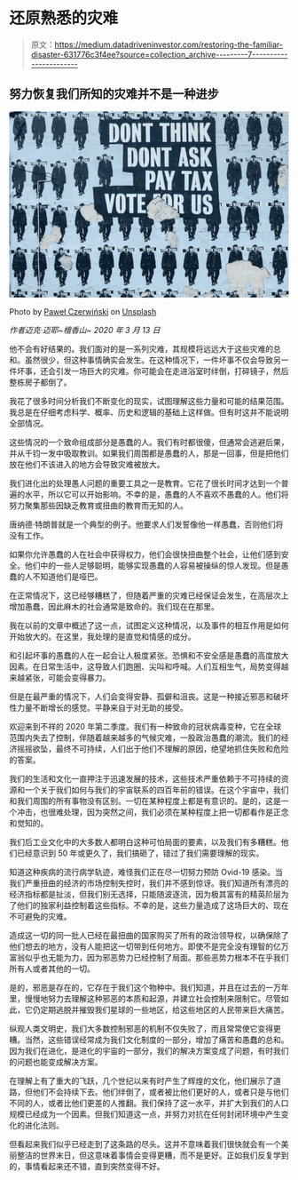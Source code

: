 # 还原熟悉的灾难

> 原文：<https://medium.datadriveninvestor.com/restoring-the-familiar-disaster-631776c3f4ee?source=collection_archive---------7----------------------->

## 努力恢复我们所知的灾难并不是一种进步

![](img/441fb8d8ffa04c987303a18344d27a7d.png)

Photo by [Paweł Czerwiński](https://unsplash.com/@pawel_czerwinski?utm_source=medium&utm_medium=referral) on [Unsplash](https://unsplash.com?utm_source=medium&utm_medium=referral)

*作者迈克·迈耶~檀香山~ 2020 年 3 月 13 日*

他不会有好结果的。我们面对的是一系列灾难，其规模将远远大于这些灾难的总和。虽然很少，但这种事情确实会发生。在这种情况下，一件坏事不仅会导致另一件坏事，还会引发一场巨大的灾难。你可能会在走进浴室时绊倒，打碎镜子，然后整栋房子都倒了。

我花了很多时间分析我们不断变化的现实，试图理解这些力量和可能的结果范围。我总是在仔细考虑科学、概率、历史和逻辑的基础上这样做。但有时这并不能说明全部情况。

这些情况的一个致命组成部分是愚蠢的人。我们有时都很傻，但通常会逃避后果，并从千钧一发中吸取教训。如果我们周围都是愚蠢的人，那是一回事，但是把他们放在他们不该进入的地方会导致灾难被放大。

我们进化出的处理愚人问题的重要工具之一是教育。它花了很长时间才达到一个普遍的水平，所以它可以开始影响。不幸的是，愚蠢的人不喜欢不愚蠢的人。他们将努力聚集那些因缺乏教育或扭曲的教育而无知的人。

唐纳德·特朗普就是一个典型的例子。他要求人们发誓像他一样愚蠢，否则他们将没有工作。

如果你允许愚蠢的人在社会中获得权力，他们会很快扭曲整个社会，让他们感到安全。他们中的一些人足够聪明，能够实现愚蠢的人容易被操纵的惊人发现。但是愚蠢的人不知道他们是哑巴。

在正常情况下，这已经够糟糕了，但随着严重的灾难已经保证会发生，在高层次上增加愚蠢，因此麻木的社会通常是致命的。我们现在在那里。

我在以前的文章中概述了这一点，试图定义这种情况，以及事件的相互作用是如何开始放大的。在这里，我处理的是直觉和情感的成分。

和引起坏事的愚蠢的人在一起会让人极度紧张。恐惧和不安全感是愚蠢的高度放大因素。在日常生活中，这导致人们跑圈、尖叫和呼喊。人们互相生气，局势变得越来越紧张，可能会变得暴力。

但是在最严重的情况下，人们会变得安静、孤僻和沮丧。这是一种接近邪恶和破坏性力量不断增长的感觉。平静来自于对无助的接受。

欢迎来到不祥的 2020 年第二季度。我们有一种致命的冠状病毒变种，它在全球范围内失去了控制，伴随着越来越多的气候灾难，一股政治愚蠢的潮流。我们的经济摇摇欲坠，最终不可持续，人们出于他们不理解的原因，绝望地抓住失败和危险的答案。

我们的生活和文化一直押注于迅速发展的技术，这些技术严重依赖于不可持续的资源和一个关于我们如何与我们的宇宙联系的四百年前的错误。在这个宇宙中，我们和我们周围的所有事物没有区别。一切在某种程度上都是有意识的。是的，这是一个冲击，也很难处理，因为突然之间，我们必须在某种程度上把一切都看作是正念和觉知的。

我们后工业文化中的大多数人都明白这种可怕局面的要素，以及我们有多糟糕。他们已经意识到 50 年或更久了，我们搞砸了，错过了我们需要理解的现实。

知道这种疾病的流行病学轨迹，难怪我们正在尽一切努力预防 Ovid-19 感染。当我们严重扭曲的经济的市场控制失控时，我们并不感到惊讶。我们知道所有漂亮的经济指标都是扯淡，但我们别无选择，只能随波逐流，因为极其富有的精英阶层为了他们的独家利益控制着这些指标。不幸的是，这些力量造成了这场巨大的、现在不可避免的灾难。

造成这一切的同一批人已经在最扭曲的国家购买了所有的政治领导权，以确保除了他们想去的地方，没有人能把这一切带到任何地方。即使不是完全没有理智的亿万富翁似乎也无能为力，因为邪恶势力已经控制了局面。那些恶势力根本不在乎我们所有人或者其他的一切。

是的，邪恶是存在的，它存在于我们这个物种中。我们知道，并且在过去的一万年里，慢慢地努力去理解这种邪恶的本质和起源，并建立社会控制来限制它。尽管如此，它仍定期逃脱并摧毁我们星球的一些地区，给这些地区的人民带来巨大痛苦。

纵观人类文明史，我们大多数控制邪恶的机制不仅失败了，而且常常使它变得更糟。当然，这些错误经常成为我们文化制度的一部分，增加了痛苦和愚蠢的总和。因为我们在进化，是进化的宇宙的一部分，我们的解决方案变成了问题，有时我们的问题也能变成解决方案。

在理解上有了重大的飞跃，几个世纪以来有时产生了辉煌的文化，他们展示了道路，但他们不会持续下去。他们绊倒了，或者被比他们更好的人，或者只是与他们不同的人，或者比他们更差的人推翻。我们保持了这一水平，并扩大到我们的人口规模已经成为一个因素。但我们知道这一点，并努力对抗在任何封闭环境中产生变化的进化法则。

但看起来我们似乎已经走到了这条路的尽头。这并不意味着我们很快就会有一个美丽整洁的世界末日，但这意味着事情会变得更糟，而不是更好。正如我们反复学到的，事情看起来还不错，直到突然变得不好。
